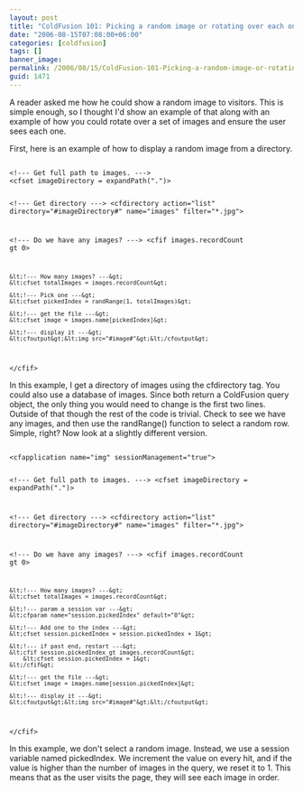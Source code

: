 ```yaml
---
layout: post
title: "ColdFusion 101: Picking a random image or rotating over each one"
date: "2006-08-15T07:08:00+06:00"
categories: [coldfusion]
tags: []
banner_image: 
permalink: /2006/08/15/ColdFusion-101-Picking-a-random-image-or-rotating-over-each-one
guid: 1471
---
```


A reader asked me how he could show a random image to visitors. This is simple enough, so I thought I'd show an example of that along with an example of how you could rotate over a set of images and ensure the user sees each one.

First, here is an example of how to display a random image from a directory.
<!--more-->
<code>
&lt;!--- Get full path to images. ---&gt;
&lt;cfset imageDirectory = expandPath(".")&gt;

&lt;!--- Get directory ---&gt;
&lt;cfdirectory action="list" directory="#imageDirectory#" name="images" filter="*.jpg"&gt;

&lt;!--- Do we have any images? ---&gt;
&lt;cfif images.recordCount gt 0&gt;

	&lt;!--- How many images? ---&gt;
	&lt;cfset totalImages = images.recordCount&gt;
	
	&lt;!--- Pick one ---&gt;
	&lt;cfset pickedIndex = randRange(1, totalImages)&gt;
	
	&lt;!--- get the file ---&gt;
	&lt;cfset image = images.name[pickedIndex]&gt;
	
	&lt;!--- display it ---&gt;
	&lt;cfoutput&gt;&lt;img src="#image#"&gt;&lt;/cfoutput&gt;

&lt;/cfif&gt;
</code>

In this example, I get a directory of images using the cfdirectory tag. You could also use a database of images. Since both return a ColdFusion query object, the only thing you would need to change is the first two lines. Outside of that though the rest of the code is trivial. Check to see we have any images, and then use the randRange() function to select a random row. Simple, right? Now look at a slightly different version.

<code>
&lt;cfapplication name="img" sessionManagement="true"&gt;

&lt;!--- Get full path to images. ---&gt;
&lt;cfset imageDirectory = expandPath(".")&gt;

&lt;!--- Get directory ---&gt;
&lt;cfdirectory action="list" directory="#imageDirectory#" name="images" filter="*.jpg"&gt;

&lt;!--- Do we have any images? ---&gt;
&lt;cfif images.recordCount gt 0&gt;

	&lt;!--- How many images? ---&gt;
	&lt;cfset totalImages = images.recordCount&gt;

	&lt;!--- param a session var ---&gt;
	&lt;cfparam name="session.pickedIndex" default="0"&gt;
	
	&lt;!--- Add one to the index ---&gt;
	&lt;cfset session.pickedIndex = session.pickedIndex + 1&gt;

	&lt;!--- if past end, restart ---&gt;
	&lt;cfif session.pickedIndex gt images.recordCount&gt;
		&lt;cfset session.pickedIndex = 1&gt;
	&lt;/cfif&gt;	
		
	&lt;!--- get the file ---&gt;
	&lt;cfset image = images.name[session.pickedIndex]&gt;
	
	&lt;!--- display it ---&gt;
	&lt;cfoutput&gt;&lt;img src="#image#"&gt;&lt;/cfoutput&gt;

&lt;/cfif&gt;
</code>

In this example, we don't select a random image. Instead, we use a session variable named pickedIndex. We increment the value on every hit, and if the value is higher than the number of images in the query, we reset it to 1. This means that as the user visits the page, they will see each image in order.